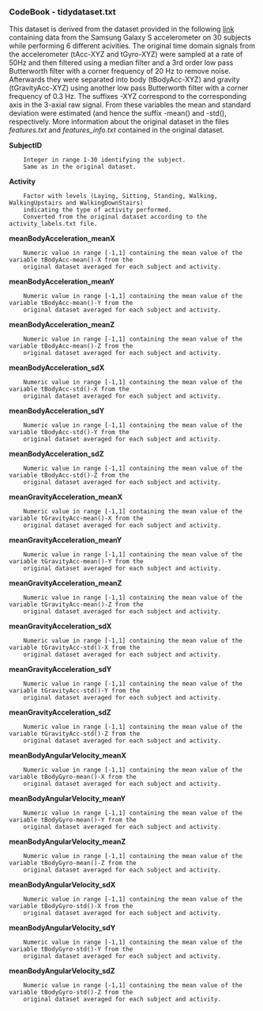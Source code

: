 ### CodeBook - tidydataset.txt

This dataset is derived from the dataset provided in the following [link](https://d396qusza40orc.cloudfront.net/getdata%2Fprojectfiles%2FUCI%20HAR%20Dataset.zip)
containing data from the Samsung Galaxy S accelerometer on 30 subjects while performing 6 different acivities.
The original time domain signals from the accelerometer (tAcc-XYZ and tGyro-XYZ) were sampled at a rate of 50Hz and then filtered using a median filter and a 3rd order 
low pass Butterworth filter with a corner frequency of 20 Hz to remove noise. Afterwards they were separated into body (tBodyAcc-XYZ) and gravity (tGravityAcc-XYZ)
using another low pass Butterworth filter with a corner frequency of 0.3 Hz. The suffixes -XYZ correspond to the corresponding 
axis in the 3-axial raw signal. From these variables the mean and standard deviation were estimated (and hence the suffix
-mean() and -std(), respectively.
More information about the original dataset in the files _features.txt_ and _features_info.txt_ contained in the original dataset.

__SubjectID__

        Integer in range 1-30 identifying the subject.
        Same as in the original dataset.
        
__Activity__

        Factor with levels (Laying, Sitting, Standing, Walking, WalkingUpstairs and WalkingDownStairs) 
        indicating the type of activity performed.
        Converted from the original dataset according to the activity_labels.txt file.
        
__meanBodyAcceleration_meanX__

        Numeric value in range [-1,1] containing the mean value of the variable tBodyAcc-mean()-X from the 
        original dataset averaged for each subject and activity.
        
__meanBodyAcceleration_meanY__

        Numeric value in range [-1,1] containing the mean value of the variable tBodyAcc-mean()-Y from the 
        original dataset averaged for each subject and activity.
      
__meanBodyAcceleration_meanZ__

        Numeric value in range [-1,1] containing the mean value of the variable tBodyAcc-mean()-Z from the 
        original dataset averaged for each subject and activity.
        
__meanBodyAcceleration_sdX__

        Numeric value in range [-1,1] containing the mean value of the variable tBodyAcc-std()-X from the 
        original dataset averaged for each subject and activity.
        
__meanBodyAcceleration_sdY__

        Numeric value in range [-1,1] containing the mean value of the variable tBodyAcc-std()-Y from the 
        original dataset averaged for each subject and activity.
      
__meanBodyAcceleration_sdZ__

        Numeric value in range [-1,1] containing the mean value of the variable tBodyAcc-std()-Z from the 
        original dataset averaged for each subject and activity.
        
__meanGravityAcceleration_meanX__

        Numeric value in range [-1,1] containing the mean value of the variable tGravityAcc-mean()-X from the 
        original dataset averaged for each subject and activity.
        
__meanGravityAcceleration_meanY__

        Numeric value in range [-1,1] containing the mean value of the variable tGravityAcc-mean()-Y from the 
        original dataset averaged for each subject and activity.
      
__meanGravityAcceleration_meanZ__

        Numeric value in range [-1,1] containing the mean value of the variable tGravityAcc-mean()-Z from the 
        original dataset averaged for each subject and activity.
        
__meanGravityAcceleration_sdX__

        Numeric value in range [-1,1] containing the mean value of the variable tGravityAcc-std()-X from the 
        original dataset averaged for each subject and activity.
        
__meanGravityAcceleration_sdY__

        Numeric value in range [-1,1] containing the mean value of the variable tGravityAcc-std()-Y from the 
        original dataset averaged for each subject and activity.
      
__meanGravityAcceleration_sdZ__

        Numeric value in range [-1,1] containing the mean value of the variable tGravityAcc-std()-Z from the 
        original dataset averaged for each subject and activity.
        
__meanBodyAngularVelocity_meanX__

        Numeric value in range [-1,1] containing the mean value of the variable tBodyGyro-mean()-X from the 
        original dataset averaged for each subject and activity.
        
__meanBodyAngularVelocity_meanY__

        Numeric value in range [-1,1] containing the mean value of the variable tBodyGyro-mean()-Y from the 
        original dataset averaged for each subject and activity.
      
__meanBodyAngularVelocity_meanZ__

        Numeric value in range [-1,1] containing the mean value of the variable tBodyGyro-mean()-Z from the 
        original dataset averaged for each subject and activity.
        
__meanBodyAngularVelocity_sdX__

        Numeric value in range [-1,1] containing the mean value of the variable tBodyGyro-std()-X from the 
        original dataset averaged for each subject and activity.
        
__meanBodyAngularVelocity_sdY__

        Numeric value in range [-1,1] containing the mean value of the variable tBodyGyro-std()-Y from the 
        original dataset averaged for each subject and activity.
      
__meanBodyAngularVelocity_sdZ__

        Numeric value in range [-1,1] containing the mean value of the variable tBodyGyro-std()-Z from the 
        original dataset averaged for each subject and activity.
                
